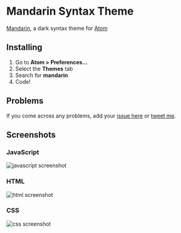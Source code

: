 Mandarin Syntax Theme
=====================

[Mandarin](https://atom.io/themes/mandarin-syntax), a dark syntax theme for [Atom](https://atom.io)


Installing
----------

1. Go to **Atom > Preferences...**
2. Select the **Themes** tab
3. Search for **mandarin**
4. Code!


Problems
--------

If you come across any problems, add your [issue here](https://github.com/jakedeichert/mandarin-syntax/issues) or [tweet me](https://twitter.com/jakedeichert).



Screenshots
-----------

### JavaScript
![javascript screenshot](https://cloud.githubusercontent.com/assets/1631044/2688443/273165c2-c2a0-11e3-80e3-2c18d4cb4f61.png)


### HTML
![html screenshot](https://cloud.githubusercontent.com/assets/1631044/2688444/319d2e38-c2a0-11e3-8b21-1888032d8c45.png)


### CSS
![css screenshot](https://cloud.githubusercontent.com/assets/1631044/2688445/3b1bf4a8-c2a0-11e3-9585-f88f15ba6df6.png)

